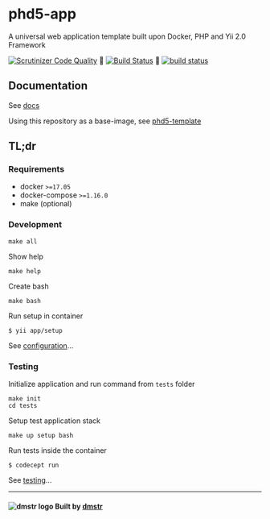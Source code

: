 phd5-app
========

A universal web application template built upon Docker, PHP and Yii 2.0 Framework

[![Scrutinizer Code Quality](https://scrutinizer-ci.com/g/dmstr/phd5-app/badges/quality-score.png?b=master)](https://scrutinizer-ci.com/g/dmstr/phd5-app/?branch=master)
:construction_worker: [![Build Status](https://travis-ci.org/dmstr/phd5-app.svg?branch=master)](https://travis-ci.org/dmstr/phd5-app)
:wolf: [![build status](https://git.hrzg.de/dmstr/phd5-app/badges/master/build.svg)](https://git.hrzg.de/dmstr/phd5-app/commits/master)

Documentation
-------------
 
See [docs](https://github.com/dmstr/phd5-docs)

Using this repository as a base-image, see [phd5-template](https://github.com/dmstr/phd5-template)

TL;dr
-----

### Requirements

- docker `>=17.05`
- docker-compose `>=1.16.0`
- make (optional)

### Development

    make all

Show help

    make help

Create bash    
    
    make bash

Run setup in container    
    
    $ yii app/setup

See [configuration](https://github.com/dmstr/phd5-docs/blob/master/guide/development/configuration.md)...


### Testing

Initialize application and run command from `tests` folder

    make init
    cd tests

Setup test application stack    
    
    make up setup bash
    
Run tests inside the container    
      
    $ codecept run      

See [testing](https://github.com/dmstr/phd5-docs/blob/master/guide/development/testing.md)...   


---

#### ![dmstr logo](http://t.phundament.com/dmstr-16-cropped.png) Built by [dmstr](http://diemeisterei.de)        
